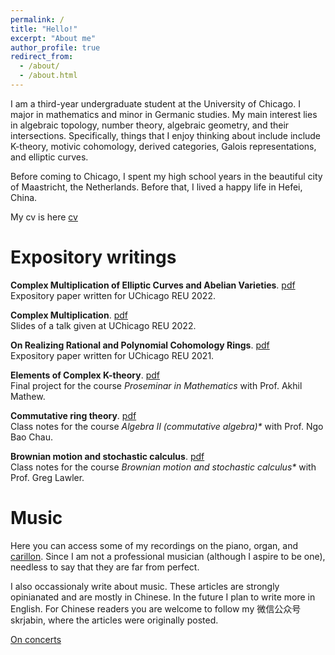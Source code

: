 ```yaml
---
permalink: /
title: "Hello!"
excerpt: "About me"
author_profile: true
redirect_from: 
  - /about/
  - /about.html
---
```


I am a third-year undergraduate student at the University of Chicago. I major in mathematics and minor in Germanic studies. My main interest lies in algebraic topology, number theory, algebraic geometry, and their intersections. Specifically, things that I enjoy thinking about include include K-theory, motivic cohomology, derived categories, Galois representations, and elliptic curves.

Before coming to Chicago, I spent my high school years in the beautiful city of Maastricht, the Netherlands. Before that, I lived a happy life in Hefei, China.

My cv is here [cv](invalid)

Expository writings
======
**Complex Multiplication of Elliptic Curves and Abelian Varieties**. [pdf](https://yunhansheng.github.io/files/complexmultiplication.pdf)\
Expository paper written for UChicago REU 2022.

**Complex Multiplication**. [pdf](https://yunhansheng.github.io/files/REU_presentation__Copy_.pdf)\
Slides of a talk given at UChicago REU 2022.

**On Realizing Rational and Polynomial Cohomology Rings**. [pdf](http://math.uchicago.edu/~may/REU2021/REUPapers/Sheng.pdf)\
Expository paper written for UChicago REU 2021.

**Elements of Complex K-theory**. [pdf](https://yunhansheng.github.io/files/K-theory.pdf)\
Final project for the course *Proseminar in Mathematics* with Prof. Akhil Mathew.

**Commutative ring theory**. [pdf](https://yunhansheng.github.io/files/commalg-notes.pdf)\
Class notes for the course _Algebra II (commutative algebra)*_ with Prof. Ngo Bao Chau.

**Brownian motion and stochastic calculus**. [pdf](https://yunhansheng.github.io/files/385notes.pdf)\
Class notes for the course _Brownian motion and stochastic calculus*_ with Prof. Greg Lawler.

Music
=====
Here you can access some of my recordings on the piano, organ, and [carillon](https://rockefeller.uchicago.edu/the-carillon). Since I am not a professional musician (although I aspire to be one), needless to say that they are far from perfect.

I also occassionaly write about music. These articles are strongly opinianated and are mostly in Chinese. In the future I plan to write more in English. For Chinese readers you are welcome to follow my 微信公众号 skrjabin, where the articles were originally posted.

[On concerts](https://mp.weixin.qq.com/s/-czhqmV_LL7WGRndT3vSEg)
